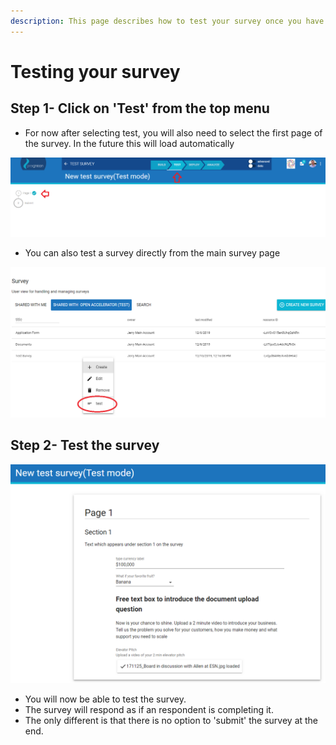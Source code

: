 ```yaml
---
description: This page describes how to test your survey once you have set it up.
---
```


# Testing your survey

## Step 1- Click on 'Test' from the top menu

* For now after selecting test, you will also need to select the first page of the survey.  In the future this will load automatically&#x20;

![](<../../../../.gitbook/assets/image (243).png>)

* You can also test a survey directly from the main survey page&#x20;

![](<../../../../.gitbook/assets/image (244).png>)

## Step 2- Test the survey

![](<../../../../.gitbook/assets/image (246).png>)

* You will now be able to test the survey.
* The survey will respond as if an respondent is completing it.
* The only different is that there is no option to 'submit' the survey at the end.
